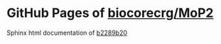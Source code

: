 GitHub Pages of [biocorecrg/MoP2](https://github.com/biocorecrg/MoP2.git)
===
Sphinx html documentation of [b2289b20](https://github.com/biocorecrg/MoP2/tree/b2289b20cc51bf83c5fb517cafee0aa534f50629)
